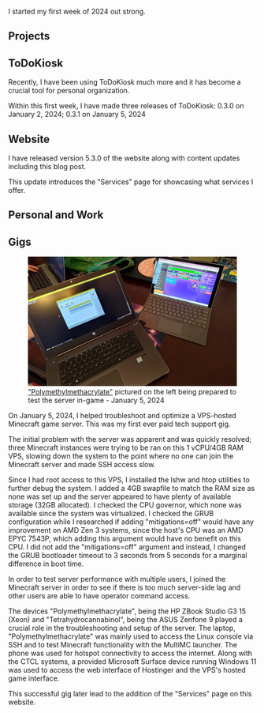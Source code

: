 I started my first week of 2024 out strong.

## Projects

## ToDoKiosk
Recently, I have been using ToDoKiosk much more and it has become a crucial tool for personal organization.

Within this first week, I have made three releases of ToDoKiosk: 0.3.0 on January 2, 2024; 0.3.1 on January 5, 2024

## Website
I have released version 5.3.0 of the website along with content updates including this blog post.

This update introduces the "Services" page for showcasing what services I offer.

## Personal and Work

## Gigs
<figure>
    <img src="/static/services/jan52024_mc.webp">
    <figcaption><a href="../../projects/pc_pmma/">"Polymethylmethacrylate"</a> pictured on the left being prepared to test the server in-game - January 5, 2024</figcaption>
</figure>

On January 5, 2024, I helped troubleshoot and optimize a VPS-hosted Minecraft game server. This was my first ever paid tech support gig.

The initial problem with the server was apparent and was quickly resolved; three Minecraft instances were trying to be ran on this 1 vCPU/4GB RAM VPS, slowing down the system to the point where no one can join the Minecraft server and made SSH access slow.

Since I had root access to this VPS, I installed the lshw and htop utilities to further debug the system. I added a 4GB swapfile to match the RAM size as none was set up and the server appeared to have plenty of available storage (32GB allocated). I checked the CPU governor, which none was available since the system was virtualized. I checked the GRUB configuration while I researched if adding "mitigations=off" would have any improvement on AMD Zen 3 systems, since the host's CPU was an AMD EPYC 7543P, which adding this argument would have no benefit on this CPU. I did not add the "mitigations=off" argument and instead, I changed the GRUB bootloader timeout to 3 seconds from 5 seconds for a marginal difference in boot time.

In order to test server performance with multiple users, I joined the Minecraft server in order to see if there is too much server-side lag and other users are able to have operator command access.

The devices "Polymethylmethacrylate", being the HP ZBook Studio G3 15 (Xeon) and "Tetrahydrocannabinol", being the ASUS Zenfone 9 played a crucial role in the troubleshooting and setup of the server. The laptop, "Polymethylmethacrylate" was mainly used to access the Linux console via SSH and to test Minecraft functionality with the MultiMC launcher. The phone was used for hotspot connectivity to access the internet. Along with the CTCL systems, a provided Microsoft Surface device running Windows 11 was used to access the web interface of Hostinger and the VPS's hosted game interface.

This successful gig later lead to the addition of the "Services" page on this website.

